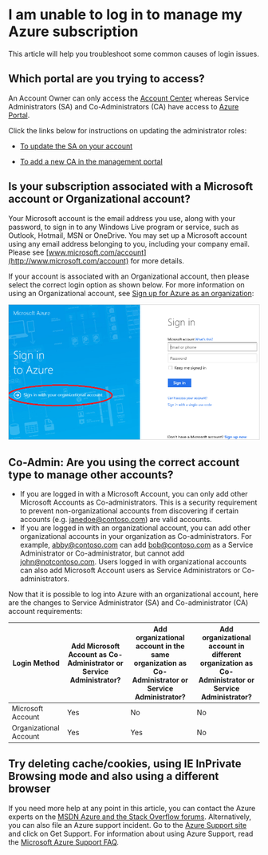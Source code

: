 <properties
    pageTitle="I am unable to log in to manage my Azure subscription | Microsoft Azure"
    description="Describes the troubleshoot information for some common Azure subscription login issues"
    services="billing"
    documentationCenter=""
    authors="genlin"
    manager="jarrettr"
    editor="na"
    tags="billing"
    />

<tags
    ms.service="billing"
    ms.workload="na"
    ms.tgt_pltfrm="na"
    ms.devlang="na"
    ms.topic="article"
    ms.date="11/30/2015"
    ms.author="genli"/>

# I am unable to log in to manage my Azure subscription

This article will help you troubleshoot some common causes of login issues.

## Which portal are you trying to access?

An Account Owner can only access the [Account Center](https://account.windowsazure.com/) whereas Service Administrators (SA) and Co-Administrators (CA) have access to [Azure Portal](https://manage.windowsazure.com/).

Click the links below for instructions on updating the administrator roles:

- [To update the SA on your account](./billing-add-change-azure-subscription-administrator.md#change-service-administrator-for-a-subscription)

- [To add a new CA in the management portal](./billing-add-change-azure-subscription-administrator.md#add-a-co-administrator-for-a-subscription)

## Is your subscription associated with a Microsoft account or Organizational account?

Your Microsoft account is the email address you use, along with your password, to sign in to any Windows Live program or service, such as Outlook, Hotmail, MSN or OneDrive. You may set up a Microsoft account using any email address belonging to you, including your company email. Please see [www.microsoft.com/account](http://www.microsoft.com/account) for more details.

If your account is associated with an Organizational account, then please select the correct login option as shown below. For more information on using an Organizational account, see [Sign up for Azure as an organization](./active-directory/sign-up-organization.md):

![signin page](./media/billing-cannot-login-subscription/signin.png)

## Co-Admin: Are you using the correct account type to manage other accounts?

- If you are logged in with a Microsoft Account, you can only add other Microsoft Accounts as Co-administrators. This is a security requirement to prevent non-organizational accounts from discovering if certain accounts (e.g. janedoe@contoso.com) are valid accounts.
- If you are logged in with an organizational account, you can add other organizational accounts in your organization as Co-administrators. For example, abby@contoso.com can add bob@contoso.com as a Service Administrator or Co-administrator, but cannot add john@notcontoso.com. Users logged in with organizational accounts can also add Microsoft Account users as Service Administrators or Co-administrators.

Now that it is possible to log into Azure with an organizational account, here are the changes to Service Administrator (SA) and Co-administrator (CA) account requirements:

| Login Method| Add Microsoft Account as Co-Administrator or Service Administrator?  |Add organizational account in the same organization as Co-Administrator or Service Administrator? |Add organizational account in different organization as Co-Administrator or Service Administrator?
| ------------- | ------------- |---------------|---------------|
|Microsoft Account |Yes|No|No|
|Organizational Account|Yes|Yes|No|

## Try deleting cache/cookies, using IE InPrivate Browsing mode and also using a different browser

If you need more help at any point in this article, you can contact the Azure experts on the [MSDN Azure and the Stack Overflow forums](http://azure.microsoft.com/support/forums/). Alternatively, you can also file an Azure support incident. Go to the [Azure Support site](http://azure.microsoft.com/support/options/) and click on Get Support. For information about using Azure Support, read the [Microsoft Azure Support FAQ](http://azure.microsoft.com/support/faq/).

